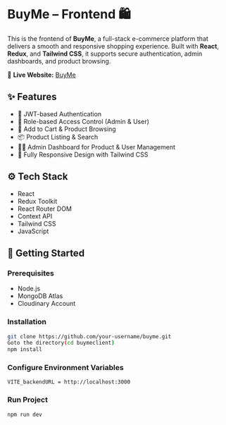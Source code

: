 # BuyMe – Frontend 🛍️

This is the frontend of **BuyMe**, a full-stack e-commerce platform that delivers a smooth and responsive shopping experience. Built with **React**, **Redux**, and **Tailwind CSS**, it supports secure authentication, admin dashboards, and product browsing.

🔗 **Live Website:** [BuyMe](https://buyme-client-dg4x.vercel.app)

## ✨ Features

- 🔐 JWT-based Authentication
- 👤 Role-based Access Control (Admin & User)
- 🛒 Add to Cart & Product Browsing
- 📦 Product Listing & Search
- 🧑‍💻 Admin Dashboard for Product & User Management
- 📱 Fully Responsive Design with Tailwind CSS

## ⚙️ Tech Stack

- React
- Redux Toolkit
- React Router DOM
- Context API
- Tailwind CSS
- JavaScript


## 🚀 Getting Started

### Prerequisites

- Node.js
- MongoDB Atlas
- Cloudinary Account

### Installation
```bash
git clone https://github.com/your-username/buyme.git
Goto the directory(cd buymeclient)
npm install
```

### Configure Environment Variables
```Create a .env file inside the backend/ directory and add:
VITE_backendURL = http://localhost:3000
```

### Run Project
```bash
npm run dev




